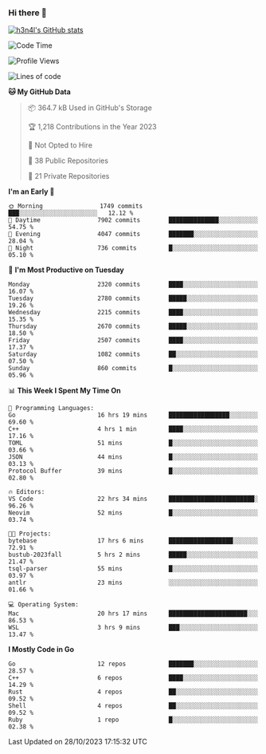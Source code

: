 ### Hi there 👋

[![h3n4l's GitHub stats](https://github-readme-stats.vercel.app/api?username=h3n4l&count_private=true&show_icons=true&theme=radical)](https://github.com/h3n4l/github-readme-stats)

<!--START_SECTION:waka-->
![Code Time](http://img.shields.io/badge/Code%20Time-1%2C657%20hrs%2054%20mins-blue)

![Profile Views](http://img.shields.io/badge/Profile%20Views-0-blue)

![Lines of code](https://img.shields.io/badge/From%20Hello%20World%20I%27ve%20Written-3.8%20million%20lines%20of%20code-blue)

**🐱 My GitHub Data** 

> 📦 364.7 kB Used in GitHub's Storage 
 > 
> 🏆 1,218 Contributions in the Year 2023
 > 
> 🚫 Not Opted to Hire
 > 
> 📜 38 Public Repositories 
 > 
> 🔑 21 Private Repositories 
 > 
**I'm an Early 🐤** 

```text
🌞 Morning                1749 commits        ███░░░░░░░░░░░░░░░░░░░░░░   12.12 % 
🌆 Daytime                7902 commits        ██████████████░░░░░░░░░░░   54.75 % 
🌃 Evening                4047 commits        ███████░░░░░░░░░░░░░░░░░░   28.04 % 
🌙 Night                  736 commits         █░░░░░░░░░░░░░░░░░░░░░░░░   05.10 % 
```
📅 **I'm Most Productive on Tuesday** 

```text
Monday                   2320 commits        ████░░░░░░░░░░░░░░░░░░░░░   16.07 % 
Tuesday                  2780 commits        █████░░░░░░░░░░░░░░░░░░░░   19.26 % 
Wednesday                2215 commits        ████░░░░░░░░░░░░░░░░░░░░░   15.35 % 
Thursday                 2670 commits        █████░░░░░░░░░░░░░░░░░░░░   18.50 % 
Friday                   2507 commits        ████░░░░░░░░░░░░░░░░░░░░░   17.37 % 
Saturday                 1082 commits        ██░░░░░░░░░░░░░░░░░░░░░░░   07.50 % 
Sunday                   860 commits         █░░░░░░░░░░░░░░░░░░░░░░░░   05.96 % 
```


📊 **This Week I Spent My Time On** 

```text
💬 Programming Languages: 
Go                       16 hrs 19 mins      █████████████████░░░░░░░░   69.60 % 
C++                      4 hrs 1 min         ████░░░░░░░░░░░░░░░░░░░░░   17.16 % 
TOML                     51 mins             █░░░░░░░░░░░░░░░░░░░░░░░░   03.66 % 
JSON                     44 mins             █░░░░░░░░░░░░░░░░░░░░░░░░   03.13 % 
Protocol Buffer          39 mins             █░░░░░░░░░░░░░░░░░░░░░░░░   02.80 % 

🔥 Editors: 
VS Code                  22 hrs 34 mins      ████████████████████████░   96.26 % 
Neovim                   52 mins             █░░░░░░░░░░░░░░░░░░░░░░░░   03.74 % 

🐱‍💻 Projects: 
bytebase                 17 hrs 6 mins       ██████████████████░░░░░░░   72.91 % 
bustub-2023fall          5 hrs 2 mins        █████░░░░░░░░░░░░░░░░░░░░   21.47 % 
tsql-parser              55 mins             █░░░░░░░░░░░░░░░░░░░░░░░░   03.97 % 
antlr                    23 mins             ░░░░░░░░░░░░░░░░░░░░░░░░░   01.66 % 

💻 Operating System: 
Mac                      20 hrs 17 mins      ██████████████████████░░░   86.53 % 
WSL                      3 hrs 9 mins        ███░░░░░░░░░░░░░░░░░░░░░░   13.47 % 
```

**I Mostly Code in Go** 

```text
Go                       12 repos            ███████░░░░░░░░░░░░░░░░░░   28.57 % 
C++                      6 repos             ████░░░░░░░░░░░░░░░░░░░░░   14.29 % 
Rust                     4 repos             ██░░░░░░░░░░░░░░░░░░░░░░░   09.52 % 
Shell                    4 repos             ██░░░░░░░░░░░░░░░░░░░░░░░   09.52 % 
Ruby                     1 repo              █░░░░░░░░░░░░░░░░░░░░░░░░   02.38 % 
```




 Last Updated on 28/10/2023 17:15:32 UTC
<!--END_SECTION:waka-->

